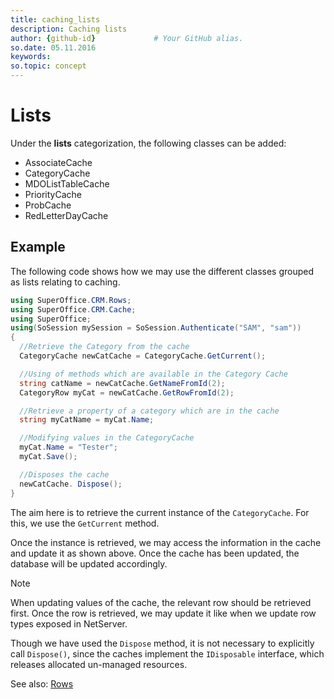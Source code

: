 ```yaml
---
title: caching_lists
description: Caching lists
author: {github-id}             # Your GitHub alias.
so.date: 05.11.2016
keywords:
so.topic: concept
---
```


# Lists

Under the **lists** categorization, the following classes can be added:

* AssociateCache
* CategoryCache
* MDOListTableCache
* PriorityCache
* ProbCache
* RedLetterDayCache

## Example

The following code shows how we may use the different classes grouped as lists relating to caching.

```csharp
using SuperOffice.CRM.Rows;
using SuperOffice.CRM.Cache;
using SuperOffice;
using(SoSession mySession = SoSession.Authenticate("SAM", "sam"))
{
  //Retrieve the Category from the cache
  CategoryCache newCatCache = CategoryCache.GetCurrent();

  //Using of methods which are available in the Category Cache
  string catName = newCatCache.GetNameFromId(2);
  CategoryRow myCat = newCatCache.GetRowFromId(2);

  //Retrieve a property of a category which are in the cache
  string myCatName = myCat.Name;

  //Modifying values in the CategoryCache
  myCat.Name = "Tester";
  myCat.Save();

  //Disposes the cache
  newCatCache. Dispose();
}
```

The aim here is to retrieve the current instance of the `CategoryCache`. For this, we use the `GetCurrent` method.

Once the instance is retrieved, we may access the information in the cache and update it as shown above. Once the cache has been updated, the database will be updated accordingly.

> [!NOTE]
> When updating values of the cache, the relevant row should be retrieved first. Once the row is retrieved, we may update it like when we update row types exposed in NetServer.

Though we have used the `Dispose` method, it is not necessary to explicitly call `Dispose()`, since the caches implement the `IDisposable` interface, which releases allocated un-managed resources.

See also: [Rows][1]

<!-- Referenced links -->
[1]: ../rows/index.md
